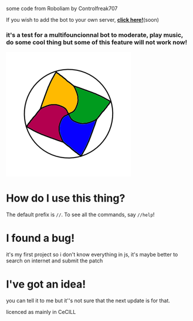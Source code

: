 some code from Roboliam by Controlfreak707
 
If you wish to add the bot to your own server, [**click here!**]()(soon)

### it's a test for a multifouncionnal bot to moderate, play music, do some cool thing but some of this feature will not work now!

![RoboLiam Banner](./logo...exr.png)

# How do I use this thing?
The default prefix is `//`. To see all the commands, say `//help`!

# I found a bug!
it's my first project so i don't know everything in js, it's maybe better to search on internet and submit the patch

# I've got an idea!
you can tell it to me but it''s not sure that the next update is for that.

licenced as mainly in CeCILL
